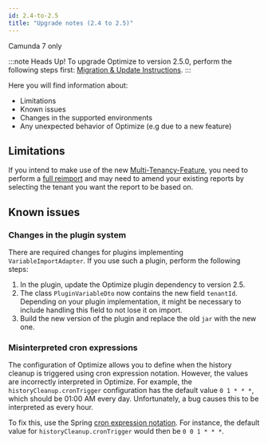 ```yaml
---
id: 2.4-to-2.5
title: "Upgrade notes (2.4 to 2.5)"
---
```


<span class="badge badge--platform">Camunda 7 only</span>

:::note Heads Up!
To upgrade Optimize to version 2.5.0, perform the following steps first: [Migration & Update Instructions](./instructions.md).
:::

Here you will find information about:

- Limitations
- Known issues
- Changes in the supported environments
- Any unexpected behavior of Optimize (e.g due to a new feature)

## Limitations

If you intend to make use of the new [Multi-Tenancy-Feature](./../configuration/multi-tenancy.md), you need to perform a [full reimport](../../reimport) and may need to amend your existing reports by selecting the tenant you want the report to be based on.

## Known issues

### Changes in the plugin system

There are required changes for plugins implementing `VariableImportAdapter`.
If you use such a plugin, perform the following steps:

1. In the plugin, update the Optimize plugin dependency to version 2.5.
2. The class `PluginVariableDto` now contains the new field `tenantId`. Depending on your plugin implementation, it might be necessary to include handling this field to not lose it on import.
3. Build the new version of the plugin and replace the old `jar` with the new one.

### Misinterpreted cron expressions

The configuration of Optimize allows you to define when the history cleanup is triggered using cron expression notation. However, the values are incorrectly interpreted in Optimize. For example, the `historyCleanup.cronTrigger` configuration has the default value `0 1 * * *`, which should be 01:00 AM every day. Unfortunately, a bug causes this to be interpreted as every hour.

To fix this, use the Spring [cron expression notation](https://docs.spring.io/spring-framework/docs/current/javadoc-api/org/springframework/scheduling/support/CronExpression.html). For instance, the default value for `historyCleanup.cronTrigger` would then be `0 0 1 * * *`.
